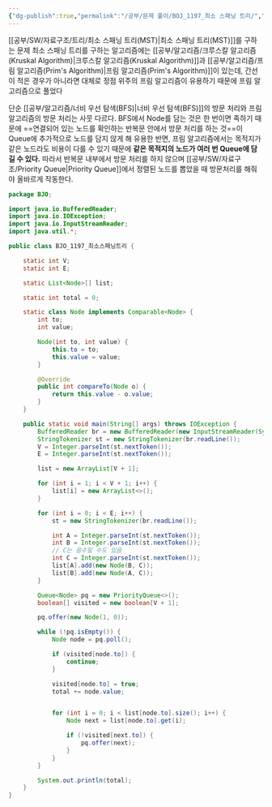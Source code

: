 ```yaml
---
{"dg-publish":true,"permalink":"/공부/문제 풀이/BOJ_1197_최소 스패닝 트리/","dgPassFrontmatter":true}
---
```


[[공부/SW/자료구조/트리/최소 스패닝 트리(MST)\|최소 스패닝 트리(MST)]]를 구하는 문제
최소 스패닝 트리를 구하는 알고리즘에는 [[공부/알고리즘/크루스칼 알고리즘(Kruskal Algorithm)\|크루스칼 알고리즘(Kruskal Algorithm)]]과 [[공부/알고리즘/프림 알고리즘(Prim's Algorithm)\|프림 알고리즘(Prim's Algorithm)]]이 있는데, 간선이 적은 경우가 아니라면 대체로 정점 위주의 프림 알고리즘이 유용하기 때문에 프림 알고리즘으로 풀었다

단순 [[공부/알고리즘/너비 우선 탐색(BFS)\|너비 우선 탐색(BFS)]]의 방문 처리와 프림 알고리즘의 방문 처리는 사뭇 다르다.
BFS에서 Node를 담는 것은 한 번이면 족하기 때문에 ==연결되어 있는 노드를 확인하는 반복문 안에서 방문 처리를 하는 것==이 Queue에 추가적으로 노드를 담지 않게 해 유용한 반면, 프림 알고리즘에서는 목적지가 같은 노드라도 비용이 다를 수 있기 때문에 **같은 목적지의 노드가 여러 번 Queue에 담길 수 있다.** 따라서 반복문 내부에서 방문 처리를 하지 않으며 [[공부/SW/자료구조/Priority Queue\|Priority Queue]]에서 정렬된 노드를 뽑았을 때 방문처리를 해줘야 올바르게 작동한다.


```java
package BJO;

import java.io.BufferedReader;
import java.io.IOException;
import java.io.InputStreamReader;
import java.util.*;

public class BJO_1197_최소스패닝트리 {

    static int V;
    static int E;

    static List<Node>[] list;

    static int total = 0;

    static class Node implements Comparable<Node> {
        int to;
        int value;

        Node(int to, int value) {
            this.to = to;
            this.value = value;
        }

        @Override
        public int compareTo(Node o) {
            return this.value - o.value;
        }
    }

    public static void main(String[] args) throws IOException {
        BufferedReader br = new BufferedReader(new InputStreamReader(System.in));
        StringTokenizer st = new StringTokenizer(br.readLine());
        V = Integer.parseInt(st.nextToken());
        E = Integer.parseInt(st.nextToken());

        list = new ArrayList[V + 1];

        for (int i = 1; i < V + 1; i++) {
            list[i] = new ArrayList<>();
        }

        for (int i = 0; i < E; i++) {
            st = new StringTokenizer(br.readLine());

            int A = Integer.parseInt(st.nextToken());
            int B = Integer.parseInt(st.nextToken());
            // C는 음수일 수도 있음
            int C = Integer.parseInt(st.nextToken());
            list[A].add(new Node(B, C));
            list[B].add(new Node(A, C));
        }

        Queue<Node> pq = new PriorityQueue<>();
        boolean[] visited = new boolean[V + 1];

        pq.offer(new Node(1, 0));

        while (!pq.isEmpty()) {
            Node node = pq.poll();

            if (visited[node.to]) {
                continue;
            }

            visited[node.to] = true;
            total += node.value;


            for (int i = 0; i < list[node.to].size(); i++) {
                Node next = list[node.to].get(i);

                if (!visited[next.to]) {
                    pq.offer(next);
                }
            }
        }

        System.out.println(total);
    }
}

```